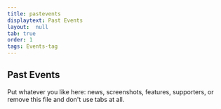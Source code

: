 ```yaml
---
title: pastevents
displaytext: Past Events
layout:  null
tab: true
order: 1
tags: Events-tag
---
```


## Past Events

Put whatever you like here: news, screenshots, features, supporters, or remove this file and don't use tabs at all.
